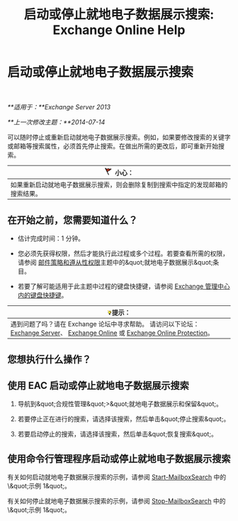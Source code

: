﻿---
title: '启动或停止就地电子数据展示搜索: Exchange Online Help'
TOCTitle: 启动或停止就地电子数据展示搜索
ms:assetid: 0d546763-4bf5-4523-91f4-d181b7ee4ac2
ms:mtpsurl: https://technet.microsoft.com/zh-cn/library/Dd335090(v=EXCHG.150)
ms:contentKeyID: 50489985
ms.date: 05/23/2018
mtps_version: v=EXCHG.150
ms.translationtype: MT
---

# 启动或停止就地电子数据展示搜索

 

_**适用于：**Exchange Server 2013_

_**上一次修改主题：**2014-07-14_

可以随时停止或重新启动就地电子数据展示搜索。例如，如果要修改搜索的关键字或邮箱等搜索属性，必须首先停止搜索。在做出所需的更改后，即可重新开始搜索。

<table>
<thead>
<tr class="header">
<th><img src="images/Dd876845.Caution(EXCHG.150).gif" title="小心" alt="小心" />小心：</th>
</tr>
</thead>
<tbody>
<tr class="odd">
<td>如果重新启动就地电子数据展示搜索，则会删除复制到搜索中指定的发现邮箱的搜索结果。</td>
</tr>
</tbody>
</table>


## 在开始之前，您需要知道什么？

  - 估计完成时间：1 分钟。

  - 您必须先获得权限，然后才能执行此过程或多个过程。若要查看所需的权限，请参阅 [邮件策略和遵从性权限](messaging-policy-and-compliance-permissions-exchange-2013-help.md)主题中的\&quot;就地电子数据展示\&quot;条目。

  - 若要了解可能适用于此主题中过程的键盘快捷键，请参阅 [Exchange 管理中心内的键盘快捷键](keyboard-shortcuts-in-the-exchange-admin-center-exchange-online-protection-help.md)。

<table>
<thead>
<tr class="header">
<th><img src="images/Bb124558.tip(EXCHG.150).gif" title="提示" alt="提示" />提示：</th>
</tr>
</thead>
<tbody>
<tr class="odd">
<td>遇到问题了吗？请在 Exchange 论坛中寻求帮助。 请访问以下论坛：<a href="https://go.microsoft.com/fwlink/p/?linkid=60612">Exchange Server</a>、 <a href="https://go.microsoft.com/fwlink/p/?linkid=267542">Exchange Online</a> 或 <a href="https://go.microsoft.com/fwlink/p/?linkid=285351">Exchange Online Protection</a>。</td>
</tr>
</tbody>
</table>


## 您想执行什么操作？

## 使用 EAC 启动或停止就地电子数据展示搜索

1.  导航到\&quot;合规性管理\&quot;\>\&quot;就地电子数据展示和保留\&quot;。

2.  若要停止正在进行的搜索，请选择该搜索，然后单击\&quot;停止搜索\&quot;。

3.  若要启动停止的搜索，请选择该搜索，然后单击\&quot;恢复搜索\&quot;。

## 使用命令行管理程序启动或停止就地电子数据展示搜索

有关如何启动就地电子数据展示搜索的示例，请参阅 [Start-MailboxSearch](https://technet.microsoft.com/zh-cn/library/dd351245\(v=exchg.150\)) 中的\&quot;示例 1\&quot;。

有关如何停止就地电子数据展示搜索的示例，请参阅 [Stop-MailboxSearch](https://technet.microsoft.com/zh-cn/library/dd351075\(v=exchg.150\)) 中的\&quot;示例 1\&quot;。

